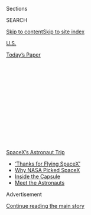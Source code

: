 <div id="app">

<div>

<div>

<div>

<div class="NYTAppHideMasthead css-1q2w90k e1suatyy0">

<div class="section css-ui9rw0 e1suatyy2">

<div class="css-eph4ug er09x8g0">

<div class="css-6n7j50">

</div>

<span class="css-1dv1kvn">Sections</span>

<div class="css-10488qs">

<span class="css-1dv1kvn">SEARCH</span>

</div>

[Skip to content](#site-content)[Skip to site
index](#site-index)

</div>

<div id="masthead-section-label" class="css-1wr3we4 eaxe0e00">

[U.S.](https://www.nytimes.com/section/us)

</div>

<div class="css-10698na e1huz5gh0">

</div>

</div>

<div id="masthead-bar-one" class="section hasLinks css-15hmgas e1csuq9d3">

<div class="css-uqyvli e1csuq9d0">

</div>

<div class="css-1uqjmks e1csuq9d1">

</div>

<div class="css-9e9ivx">

[](https://myaccount.nytimes.com/auth/login?response_type=cookie&client_id=vi)

</div>

<div class="css-1bvtpon e1csuq9d2">

[Today’s
Paper](https://www.nytimes.com/section/todayspaper)

</div>

</div>

</div>

</div>

<div data-aria-hidden="false">

<div id="site-content" data-role="main">

<div>

<div class="css-1aor85t" style="opacity:0.000000001;z-index:-1;visibility:hidden">

<div class="css-1hqnpie">

<div class="css-epjblv">

<span class="css-17xtcya">[U.S.](/section/us)</span><span class="css-x15j1o">|</span><span class="css-fwqvlz">Private
Boats Enter SpaceX Splashdown Area, Raising
Concerns</span>

</div>

<div class="css-k008qs">

<div class="css-1iwv8en">

<span class="css-18z7m18"></span>

<div>

</div>

</div>

<span class="css-1n6z4y">https://nyti.ms/3k7Ci2Y</span>

<div class="css-1705lsu">

<div class="css-4xjgmj">

<div class="css-4skfbu" data-role="toolbar" data-aria-label="Social Media Share buttons, Save button, and Comments Panel with current comment count" data-testid="share-tools">

  - 
  - 
  - 
  - 
    
    <div class="css-6n7j50">
    
    </div>

  - 

</div>

</div>

</div>

</div>

</div>

</div>

<div id="NYT_TOP_BANNER_REGION" class="css-13pd83m">

<div>

<div id="styln-prism-menu-1590524674611" class="section interactive-content interactive-size-medium css-1edisqu">

<div class="css-17ih8de interactive-body">

<div id="scroll-container" class="css-1gj85ro">

[<span class="styln-title-wrap"><span class="css-1pje3qr">SpaceX’s</span><span class="css-1pje3qr">
Astronaut
Trip</span></span>](https://www.nytimes.com/2020/08/02/science/spacex-astronauts-splashdown.html?action=click&pgtype=Article&state=default&region=TOP_BANNER&context=storylines_menu)

  - [‘Thanks for Flying
    SpaceX’](https://www.nytimes.com/2020/08/02/science/spacex-astronauts-splashdown.html?action=click&pgtype=Article&state=default&region=TOP_BANNER&context=storylines_menu)
  - [Why NASA Picked
    SpaceX](https://www.nytimes.com/2020/05/26/science/spacex-launch-nasa.html?action=click&pgtype=Article&state=default&region=TOP_BANNER&context=storylines_menu)
  - [Inside the
    Capsule](https://www.nytimes.com/interactive/2020/05/26/science/spacex-nasa.html?action=click&pgtype=Article&state=default&region=TOP_BANNER&context=storylines_menu)
  - [Meet the
    Astronauts](https://www.nytimes.com/2020/05/27/science/bob-behnken-doug-hurley.html?action=click&pgtype=Article&state=default&region=TOP_BANNER&context=storylines_menu)

</div>

</div>

</div>

</div>

</div>

<div id="top-wrapper" class="css-1sy8kpn">

<div id="top-slug" class="css-l9onyx">

Advertisement

</div>

[Continue reading the main
story](#after-top)

<div class="ad top-wrapper" style="text-align:center;height:100%;display:block;min-height:250px">

<div id="top" class="place-ad" data-position="top" data-size-key="top">

</div>

</div>

<div id="after-top">

</div>

</div>

<div>

<div id="sponsor-wrapper" class="css-1hyfx7x">

<div id="sponsor-slug" class="css-19vbshk">

Supported by

</div>

[Continue reading the main
story](#after-sponsor)

<div id="sponsor" class="ad sponsor-wrapper" style="text-align:center;height:100%;display:block">

</div>

<div id="after-sponsor">

</div>

</div>

<div class="css-186x18t">

</div>

<div class="css-1vkm6nb ehdk2mb0">

# Private Boats Enter SpaceX Splashdown Area, Raising Concerns

</div>

“We need to do a better job next time” of securing the area, the NASA
administrator, Jim Bridenstine, said.

<div class="css-18e8msd">

<div class="css-vp77d3 epjyd6m0">

<div class="css-1baulvz">

By [<span class="css-1baulvz" itemprop="name">Neil
Vigdor</span>](https://www.nytimes.com/by/neil-vigdor) and
[<span class="css-1baulvz last-byline" itemprop="name">Allyson
Waller</span>](https://www.nytimes.com/by/allyson-waller)

</div>

</div>

  - Aug. 2,
    2020

  - 
    
    <div class="css-4xjgmj">
    
    <div class="css-d8bdto" data-role="toolbar" data-aria-label="Social Media Share buttons, Save button, and Comments Panel with current comment count" data-testid="share-tools">
    
      - 
      - 
      - 
      - 
        
        <div class="css-6n7j50">
        
        </div>
    
      - 
    
    </div>
    
    </div>

</div>

</div>

<div class="section meteredContent css-1r7ky0e" name="articleBody" itemprop="articleBody">

![<span class="css-16f3y1r e13ogyst0">Onlookers circled the SpaceX Crew
Dragon capsule as it bobbed in the water after its return to Earth,
raising concerns about their possible exposure to toxic propellant fumes
from the
spacecraft.</span><span class="css-cch8ym"><span class="css-1dv1kvn">Credit</span><span class="css-cnj6d5 e1z0qqy90" itemprop="copyrightHolder"><span class="css-1ly73wi e1tej78p0">Credit...</span><span>Bill
Ingalls/NASA, via Associated
Press</span></span></span>](https://static01.nyt.com/images/2020/08/02/multimedia/02xp-boats-pix-sub/02xp-boats-pix-sub-videoSixteenByNine3000.jpg)

<div class="css-1fanzo5 StoryBodyCompanionColumn">

<div class="css-53u6y8">

Two American astronauts were greeted by a group of private boats on
Sunday as their SpaceX capsule splashed down safely in the Gulf of
Mexico, an encroachment that distracted from an otherwise triumphant
milestone for the country’s resurgent space program.

More than a dozen boats converged on the singed Crew Dragon pod, which
NASA officials said had withstood temperatures of up to 3,500 degrees
during its re-entry into the Earth’s atmosphere.

A few of the vessels went in for a closer look at the capsule, which,
aided by parachutes, gently hit the water off the coast of Florida.

As the capsule bobbed in the water, a recovery team instructed the
boaters to stay away.

The episode raised concerns among NASA and SpaceX officials about
security and safety procedures, including whether to share details about
the splashdown area with boaters ahead of time.

</div>

</div>

<div class="css-1fanzo5 StoryBodyCompanionColumn">

<div class="css-53u6y8">

If there had been an emergency, NASA officials said, the private boats
might have impeded recovery efforts. They added that there could have
been poisonous fumes from the capsule that posed a risk to the boaters.

The NASA administrator, [Jim
Bridenstine](https://www.google.com/search?rlz=1C5GCEA_enUS904US905&q=Jim+Bridenstine&stick=H4sIAAAAAAAAAONgVuLSz9U3yCqvTDEresRoyi3w8sc9YSmdSWtOXmNU4-IKzsgvd80rySypFJLgYoOy-KR4uJC08Sxi5ffKzFVwKspMSc0rLsnMSwUAxtrzGlgAAAA),
acknowledged that the unauthorized reception should not have happened.

“I think all of America was very anxious to see the capsule land in the
water, but yeah, it’s something we need to do better next time,” Mr.
Bridenstine said during a news conference after the astronauts’ safe
return.

A Coast Guard spokesman said on Sunday that an 87-foot patrol boat was
deployed to the area four hours before the splashdown to try to
discourage boaters from approaching the capsule. A 45-foot response boat
was also sent there.

The Coast Guard warned boaters to stay clear of the area in a radio
broadcast two hours before the splashdown, said the spokesman, Petty
Officer Third Class John Michelli.

</div>

</div>

<div class="css-1fanzo5 StoryBodyCompanionColumn">

<div class="css-53u6y8">

“With limited assets available and with no formal authority to establish
zones that would stop boaters from entering the area,” he said,
“numerous boaters ignored the Coast Guard crews’ requests and decided
to encroach the area, putting themselves and those involved in the
operation in potential danger.”

He said the Coast Guard would conduct a review of the operation in
cooperation with NASA and SpaceX.

“The actions of those boaters today were not representative of the
average boating community, and they put themselves and others at risk
through their actions,” Petty Officer Michelli said. “This lack of
regard for safety is something that the Coast Guard takes very
seriously.”

One of the boats flew a Trump campaign flag, a NASA broadcast of the
capsule’s landing showed. A spokesman for President Trump’s campaign
said it was not connected to the display.

</div>

</div>

<div class="css-cfo9c3">

</div>

<div class="css-1fanzo5 StoryBodyCompanionColumn">

<div class="css-53u6y8">

NASA officials said that an area of 10 nautical miles was cleared for
the spacecraft’s return, and that private boats converged on the capsule
once it was in the water.

“I mean, that capsule was in the water for a good period of time and the
boats just made a beeline for it,” Mr. Bridenstine said. “So it’s a big
area to have to clear, and to clear all of it is probably going to
require more resources.”

</div>

</div>

<div class="css-1fanzo5 StoryBodyCompanionColumn">

<div class="css-53u6y8">

Robert L. Behnken and Douglas G. Hurley, the NASA astronauts, returned
to Earth after nearly 64 days in orbit, most of them spent aboard the
International Space Station.

Their trip home was aboard the Crew Dragon, a capsule built by the
private company SpaceX to transport NASA astronauts. The agency has
relied on Russia for trips to space since the space shuttles were
retired in 2011.

While the shuttles, like airplanes, landed on runways, SpaceX opted for
water landings, which NASA had not done since 1975, when the last of the
Apollo modules went to space.

Gwynne Shotwell, president and chief operating officer of SpaceX, said
during the news conference that the episode was a learning experience.

“The lesson learned here is that we probably need more Coast Guard
assets, maybe more SpaceX and NASA assets as well,” Ms. Shotwell said.
“What’s important is that Bob and Doug got safely on the boat. We were
able to keep the area clear for landing and then asked people to move
back as they came a little too close to the Dragon capsule, which they
did.”

NASA and SpaceX identified seven sites along the Florida coast for the
splashdown on Sunday, and chose one near Pensacola because it was
farthest from Tropical Storm Isaias, which mostly spared the state
significant damage over the weekend.

Marie Fazio, William Lamb and Michael Roston contributed reporting.

</div>

</div>

<div>

</div>

</div>

<div>

</div>

<div>

</div>

<div>

</div>

<div>

<div id="bottom-wrapper" class="css-1ede5it">

<div id="bottom-slug" class="css-l9onyx">

Advertisement

</div>

[Continue reading the main
story](#after-bottom)

<div id="bottom" class="ad bottom-wrapper" style="text-align:center;height:100%;display:block;min-height:90px">

</div>

<div id="after-bottom">

</div>

</div>

</div>

</div>

</div>

## Site Index

<div>

</div>

## Site Information Navigation

  - [© <span>2020</span> <span>The New York Times
    Company</span>](https://help.nytimes.com/hc/en-us/articles/115014792127-Copyright-notice)

<!-- end list -->

  - [NYTCo](https://www.nytco.com/)
  - [Contact
    Us](https://help.nytimes.com/hc/en-us/articles/115015385887-Contact-Us)
  - [Work with us](https://www.nytco.com/careers/)
  - [Advertise](https://nytmediakit.com/)
  - [T Brand Studio](http://www.tbrandstudio.com/)
  - [Your Ad
    Choices](https://www.nytimes.com/privacy/cookie-policy#how-do-i-manage-trackers)
  - [Privacy](https://www.nytimes.com/privacy)
  - [Terms of
    Service](https://help.nytimes.com/hc/en-us/articles/115014893428-Terms-of-service)
  - [Terms of
    Sale](https://help.nytimes.com/hc/en-us/articles/115014893968-Terms-of-sale)
  - [Site
    Map](https://spiderbites.nytimes.com)
  - [Help](https://help.nytimes.com/hc/en-us)
  - [Subscriptions](https://www.nytimes.com/subscription?campaignId=37WXW)

</div>

</div>

</div>

</div>

